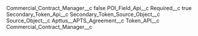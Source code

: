 <?xml version="1.0" encoding="UTF-8"?>
<CustomMetadata xmlns="http://soap.sforce.com/2006/04/metadata" xmlns:xsi="http://www.w3.org/2001/XMLSchema-instance" xmlns:xsd="http://www.w3.org/2001/XMLSchema">
    <label>Commercial_Contract_Manager__c</label>
    <protected>false</protected>
    <values>
        <field>POI_Field_Api__c</field>
        <value xsi:nil="true"/>
    </values>
    <values>
        <field>Required__c</field>
        <value xsi:type="xsd:boolean">true</value>
    </values>
    <values>
        <field>Secondary_Token_Api__c</field>
        <value xsi:nil="true"/>
    </values>
    <values>
        <field>Secondary_Token_Source_Object__c</field>
        <value xsi:nil="true"/>
    </values>
    <values>
        <field>Source_Object__c</field>
        <value xsi:type="xsd:string">Apttus__APTS_Agreement__c</value>
    </values>
    <values>
        <field>Token_API__c</field>
        <value xsi:type="xsd:string">Commercial_Contract_Manager__c</value>
    </values>
</CustomMetadata>
